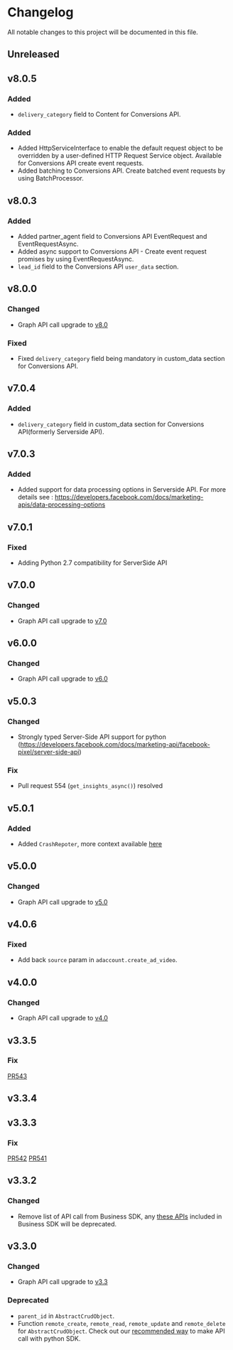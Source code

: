 # Changelog

All notable changes to this project will be documented in this file.

## Unreleased

## v8.0.5

### Added
- `delivery_category` field to Content for Conversions API.

### Added
- Added HttpServiceInterface to enable the default request object to be overridden by a user-defined HTTP Request Service object. Available for Conversions API create event requests.
- Added batching to Conversions API. Create batched event requests by using BatchProcessor.

## v8.0.3
### Added
- Added partner_agent field to Conversions API EventRequest and EventRequestAsync.
- Added async support to Conversions API - Create event request promises by using EventRequestAsync.
- `lead_id` field to the Conversions API `user_data` section.

## v8.0.0

### Changed
- Graph API call upgrade to [v8.0](https://developers.facebook.com/docs/graph-api/changelog/version8.0)

### Fixed
- Fixed `delivery_category` field being mandatory in custom_data section for Conversions API.

## v7.0.4
### Added
- `delivery_category` field in custom_data section for Conversions API(formerly Serverside API).

## v7.0.3
### Added
- Added support for data processing options in Serverside API. For more details see : https://developers.facebook.com/docs/marketing-apis/data-processing-options

## v7.0.1
### Fixed
- Adding Python 2.7 compatibility for ServerSide API

## v7.0.0
### Changed
- Graph API call upgrade to [v7.0](https://developers.facebook.com/docs/graph-api/changelog/version7.0)

## v6.0.0
### Changed
- Graph API call upgrade to [v6.0](https://developers.facebook.com/docs/graph-api/changelog/version6.0)

## v5.0.3
### Changed
 - Strongly typed Server-Side API support for python (https://developers.facebook.com/docs/marketing-api/facebook-pixel/server-side-api)
### Fix
  - Pull request 554 (`get_insights_async()`) resolved

## v5.0.1

### Added
  - Added `CrashRepoter`, more context available [here](https://developers.facebook.com/docs/business-sdk/guides/crash-reports)

## v5.0.0
### Changed
- Graph API call upgrade to [v5.0](https://developers.facebook.com/docs/graph-api/changelog/version5.0)

## v4.0.6

### Fixed
 - Add back `source` param in `adaccount.create_ad_video`.

## v4.0.0
### Changed
- Graph API call upgrade to [v4.0](https://developers.facebook.com/docs/graph-api/changelog/version4.0)

## v3.3.5
### Fix
[PR543](https://github.com/facebook/facebook-python-business-sdk/pull/543)

## v3.3.4

## v3.3.3
### Fix
[PR542](https://github.com/facebook/facebook-python-business-sdk/pull/542)
[PR541](https://github.com/facebook/facebook-python-business-sdk/pull/541/)

## v3.3.2
### Changed
- Remove list of API call from Business SDK, any [these APIs](https://developers.facebook.com/docs/graph-api/changelog/4-30-2019-endpoint-deprecations) included in Business SDK will be deprecated.

## v3.3.0
### Changed
- Graph API call upgrade to [v3.3](https://developers.facebook.com/docs/graph-api/changelog/version3.3)
### Deprecated
- `parent_id` in `AbstractCrudObject`.
- Function `remote_create`, `remote_read`, `remote_update` and `remote_delete` for `AbstractCrudObject`. Check out our [recommended way](https://github.com/facebook/facebook-python-business-sdk#exploring-the-graph) to make API call with python SDK.
